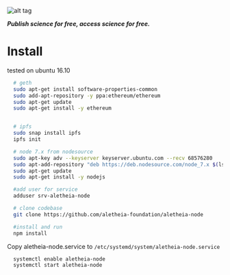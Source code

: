![alt tag](https://cloud.githubusercontent.com/assets/24201238/24583976/ced4c43e-179f-11e7-9c40-c0988c346f55.png)

_**Publish science for free, access science for free.**_

# Install

tested on ubuntu 16.10

```bash
  # geth
  sudo apt-get install software-properties-common
  sudo add-apt-repository -y ppa:ethereum/ethereum
  sudo apt-get update
  sudo apt-get install -y ethereum


  # ipfs
  sudo snap install ipfs
  ipfs init

  # node 7.x from nodesource
  sudo apt-key adv --keyserver keyserver.ubuntu.com --recv 68576280
  sudo apt-add-repository "deb https://deb.nodesource.com/node_7.x $(lsb_release -sc) main"
  sudo apt-get update
  sudo apt-get install -y nodejs

  #add user for service
  adduser srv-aletheia-node

  # clone codebase
  git clone https://github.com/aletheia-foundation/aletheia-node

  #install and run
  npm install
```

Copy aletheia-node.service to `/etc/systemd/system/aletheia-node.service`

``` bash
  systemctl enable aletheia-node
  systemctl start aletheia-node
```
